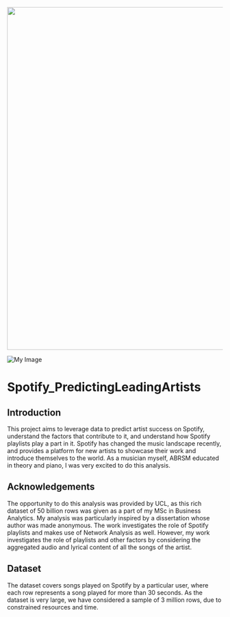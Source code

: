 <img src="https://github.com/sharafmomen/Spotify_PredictingLeadingArtists/blob/main/images/decorations/Analysing_Successful_Artists_on_Spotify_%F0%9F%8E%A7_.png" width="800">

![My Image](images/decorations/Analysing_Successful_Artists_on_Spotify_🎧_.png)

# Spotify_PredictingLeadingArtists

## Introduction
This project aims to leverage data to predict artist success on Spotify, understand the factors that contribute to it, and understand how Spotify playlists play a part in it. Spotify has changed the music landscape recently, and provides a platform for new artists to showcase their work and introduce themselves to the world. As a musician myself, ABRSM educated in theory and piano, I was very excited to do this analysis. 

## Acknowledgements
The opportunity to do this analysis was provided by UCL, as this rich dataset of 50 billion rows was given as a part of my MSc in Business Analytics. My analysis was particularly inspired by a dissertation whose author was made anonymous. The work investigates the role of Spotify playlists and makes use of Network Analysis as well. However, my work investigates the role of playlists and other factors by considering the aggregated audio and lyrical content of all the songs of the artist. 

## Dataset
The dataset covers songs played on Spotify by a particular user, where each row represents a song played for more than 30 seconds. As the dataset is very large, we have considered a sample of 3 million rows, due to constrained resources and time. 
